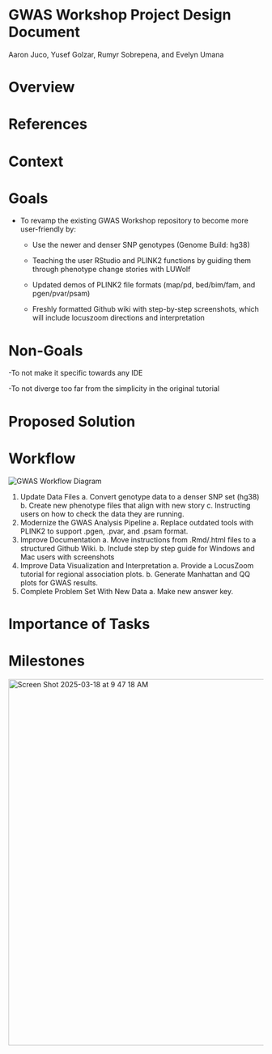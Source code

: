 # GWAS Workshop Project Design Document
Aaron Juco, Yusef Golzar, Rumyr Sobrepena, and Evelyn Umana

# Overview 

# References 

# Context 

# Goals
- To revamp the existing GWAS Workshop repository to become more user-friendly by:

    - Use the newer and denser SNP genotypes (Genome Build: hg38)

    - Teaching the user RStudio and PLINK2 functions by guiding them through phenotype change stories with LUWolf

    - Updated demos of PLINK2 file formats (map/pd, bed/bim/fam, and pgen/pvar/psam)

    - Freshly formatted Github wiki with step-by-step screenshots, which will include locuszoom directions and interpretation


# Non-Goals 

-To not make it specific towards any IDE

-To not diverge too far from the simplicity in the original tutorial


# Proposed Solution 

# Workflow 

![GWAS Workflow Diagram](https://github.com/user-attachments/assets/ee51b652-24f6-48c6-b875-5add208d3cd6)

1. Update Data Files
    a. 	Convert genotype data to a denser SNP set (hg38)
    b. 	Create new phenotype files that align with new story
    c. 	Instructing users on how to check the data they are running.
2. Modernize the GWAS Analysis Pipeline
    a. 	Replace outdated tools with PLINK2 to support .pgen, .pvar, and .psam format.
3. Improve Documentation
    a. 	Move instructions from .Rmd/.html files to a structured Github Wiki.
    b. 	Include step by step guide for Windows and Mac users with screenshots
4. Improve Data Visualization and Interpretation
    a. 	Provide a LocusZoom tutorial for regional association plots.
    b. 	Generate Manhattan and QQ plots for GWAS results.
5. Complete Problem Set With New Data
     a. Make new answer key. 


# Importance of Tasks 

#  Milestones 

<img width="724" alt="Screen Shot 2025-03-18 at 9 47 18 AM" src="https://github.com/user-attachments/assets/23c95180-31a0-41ca-8fec-81b253c21d91" />
